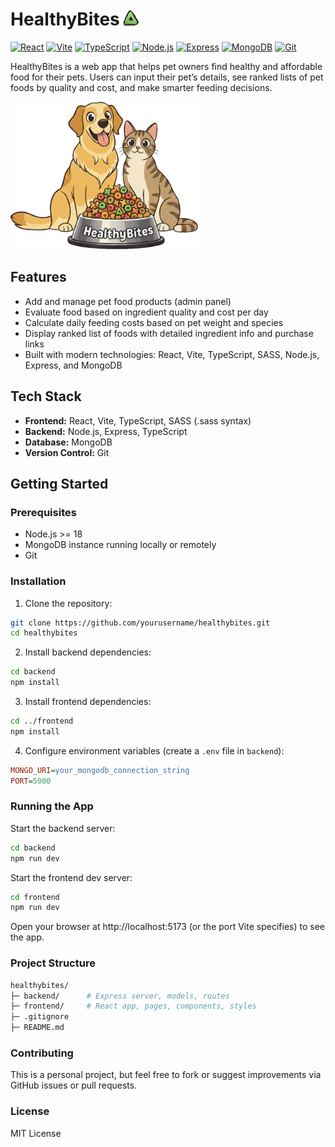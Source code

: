 # HealthyBites <img src="public\favicon.png" alt="HealthyBites Logo" width="24px" height="24px" />


[![React](https://img.shields.io/badge/React-17.0-blue?logo=react)](https://reactjs.org/) 
[![Vite](https://img.shields.io/badge/Vite-4.0-purple?logo=vite)](https://vitejs.dev/) 
[![TypeScript](https://img.shields.io/badge/TypeScript-5.0-blue?logo=typescript)](https://www.typescriptlang.org/) 
[![Node.js](https://img.shields.io/badge/Node.js-20-green?logo=node.js)](https://nodejs.org/) 
[![Express](https://img.shields.io/badge/Express-4.18-black?logo=express)](https://expressjs.com/) 
[![MongoDB](https://img.shields.io/badge/MongoDB-6.0-green?logo=mongodb)](https://www.mongodb.com/) 
[![Git](https://img.shields.io/badge/Git-2.43-orange?logo=git)](https://git-scm.com/)


HealthyBites is a web app that helps pet owners find healthy and affordable food for their pets. Users can input their pet’s details, see ranked lists of pet foods by quality and cost, and make smarter feeding decisions.

<img src="src/assets/hbLogo.png" alt="HealthyBites Logo" width="300px" />

## Features

- Add and manage pet food products (admin panel)
- Evaluate food based on ingredient quality and cost per day
- Calculate daily feeding costs based on pet weight and species
- Display ranked list of foods with detailed ingredient info and purchase links
- Built with modern technologies: React, Vite, TypeScript, SASS, Node.js, Express, and MongoDB


## Tech Stack

- **Frontend:** React, Vite, TypeScript, SASS (.sass syntax)
- **Backend:** Node.js, Express, TypeScript
- **Database:** MongoDB
- **Version Control:** Git

## Getting Started

### Prerequisites

- Node.js >= 18
- MongoDB instance running locally or remotely
- Git

### Installation

1. Clone the repository:

```bash
git clone https://github.com/yourusername/healthybites.git
cd healthybites
```

2. Install backend dependencies:

```bash
cd backend
npm install
```

3. Install frontend dependencies:

```bash
cd ../frontend
npm install
```

4. Configure environment variables (create a `.env` file in `backend`):
```ini
MONGO_URI=your_mongodb_connection_string
PORT=5000
```

### Running the App

Start the backend server:
```bash
cd backend
npm run dev
```

Start the frontend dev server:
```bash
cd frontend
npm run dev
```

Open your browser at http://localhost:5173 (or the port Vite specifies) to see the app.

### Project Structure
```bash
healthybites/
├─ backend/      # Express server, models, routes
├─ frontend/     # React app, pages, components, styles
├─ .gitignore
├─ README.md
```

### Contributing

This is a personal project, but feel free to fork or suggest improvements via GitHub issues or pull requests.

### License

MIT License